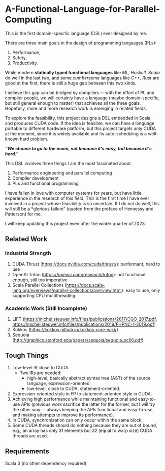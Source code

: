 # A-Functional-Language-for-Parallel-Computing

This is the first domain-specific language (DSL) ever designed by me.

There are three main goals in the design of programming languages (PLs):
1. Performance,
2. Safety,
3. Productivity.

While modern **statically typed functional languages** like *ML, Haskell, Scala* do well in the last two, and some *cumbersome* languages like *C++, Rust* are good at the first, there is still a huge gap between this two kinds.

I believe this gap can be bridged by compilers -- with the effort of PL and compiler people, we will certainly have a language (maybe domain-specific, but still general enough to matter) that achieves all the three goals.
Hopefully, more and more research work is emerging in related fields.

To explore the feasibility, this project designs a DSL embedded in Scala, and produces CUDA code.
If the idea is feasible, we can have a language portable to different hardware platform, but this project targets only CUDA at the moment, since it is widely available and its auto-scheduling is a well-known hard problem.

***"We choose to go to the moon, not because it's easy, but because it's hard."***

This DSL involves three things I am the most fascinated about:
1. Performance engineering and parallel computing
2. Compiler development
3. PLs and functional programming
 
I have fallen in love with computer systems for years, but have little experience in the research of this field.
This is the first time I have ever involved in a project whose feasibility is so uncertain.
If I do not do well, this will still be a *glorious failure" (quoted from the preface of Hennessy and Patterson) for me.

I will keep updating this project even after the winter quarter of 2023.

## Related Work
### Industrial Strength
1. CUDA Thrust (https://docs.nvidia.com/cuda/thrust/): performant, hard to use
2. OpenAI Triton (https://openai.com/research/triton): not functional enough, still too imperative
3. Scala Parallel Collections (https://docs.scala-lang.org/overviews/parallel-collections/overview.html): easy to use, only supporting CPU multithreading
### Academic Work (Still Incomplete)
1. LIFT (https://michel.steuwer.info/files/publications/2017/CGO-2017.pdf, https://michel.steuwer.info/files/publications/2019/FHPNC-1-2019.pdf)
2. Kokkos (https://kokkos.github.io/kokkos-core-wiki/)
3. Sequoia (http://graphics.stanford.edu/papers/sequoia/sequoia_sc06.pdf)

## Tough Things
1. Low-level IR close to CUDA
    - Two IRs are needed: 
      - high-level, basically abstract syntax tree (AST) of the source language, expression-oriented;
      - low-level, close to CUDA, statement-oriented.
2. Expression-oriented style in FP to statement-oriented style in CUDA.
3. Achieving high performance while maintaining functional and easy-to-use APIs (previous work sacrifice the latter for the former, but I will try the other way -- always keeping the APIs functional and easy-to-use, and making attempts to improve its performance).
4. In CUDA, synchronization can only occur within the same block.
5. Some CUDA threads should do nothing because they are out of bound, e.g., an array has only 31 elements but 32 (equal to warp size) CUDA threads are used.

## Requirements
Scala 3 (no other dependency required)
